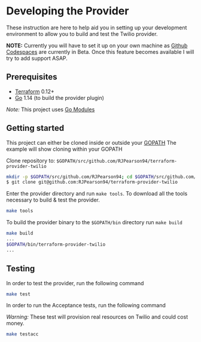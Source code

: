 # Developing the Provider

These instruction are here to help aid you in setting up your development environment to allow you to build and test the Twilio provider.

**NOTE:** Currently you will have to set it up on your own machine as [Github Codespaces](https://github.com/features/codespaces/) are currently in Beta. Once this feature becomes available I will try to add support ASAP.

## Prerequisites

- [Terraform](https://www.terraform.io/downloads.html) 0.12+
- [Go](https://golang.org/doc/install) 1.14 (to build the provider plugin)

*Note:* This project uses [Go Modules](https://blog.golang.org/using-go-modules)

## Getting started

This project can either be cloned inside or outside your [GOPATH](http://golang.org/doc/code.html#GOPATH) The example will show cloning within your GOPATH

Clone repository to: `$GOPATH/src/github.com/RJPearson94/terraform-provider-twilio`

```sh
mkdir -p $GOPATH/src/github.com/RJPearson94; cd $GOPATH/src/github.com/RJPearson94
$ git clone git@github.com:RJPearson94/terraform-provider-twilio
```

Enter the provider directory and run `make tools`. To download all the tools necessary to build & test the provider.

```sh
make tools
```

To build the provider binary to the `$GOPATH/bin` directory run `make build`

```sh
make build
...
$GOPATH/bin/terraform-provider-twilio
...
```

## Testing

In order to test the provider, run the following command

```sh
make test
```

In order to run the Acceptance tests, run the following command

*Warning:* These test will provision real resources on Twilio and could cost money.

```sh
make testacc
```
